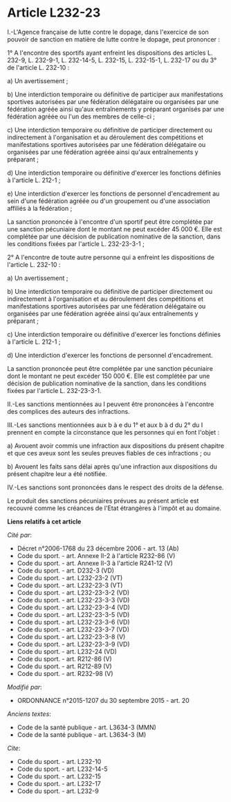 # Article L232-23

I.-L'Agence française de lutte contre le dopage, dans l'exercice de son pouvoir de sanction en matière de lutte contre le
dopage, peut prononcer : 

1° A l'encontre des sportifs ayant enfreint les dispositions des articles L. 232-9, L. 232-9-1, L. 232-14-5, L. 232-15, L.
232-15-1, L. 232-17 ou du 3° de l'article L. 232-10 : 

a) Un avertissement ; 

b) Une interdiction temporaire ou définitive de participer aux manifestations sportives autorisées par une fédération
délégataire ou organisées par une fédération agréée ainsi qu'aux entraînements y préparant organisés par une fédération
agréée ou l'un des membres de celle-ci ; 

c) Une interdiction temporaire ou définitive de participer directement ou indirectement à l'organisation et au déroulement
des compétitions et manifestations sportives autorisées par une fédération délégataire ou organisées par une fédération
agréée ainsi qu'aux entraînements y préparant ; 

d) Une interdiction temporaire ou définitive d'exercer les fonctions définies à l'article L. 212-1 ; 

e) Une interdiction d'exercer les fonctions de personnel d'encadrement au sein d'une fédération agréée ou d'un groupement ou
d'une association affiliés à la fédération ; 

La sanction prononcée à l'encontre d'un sportif peut être complétée par une sanction pécuniaire dont le montant ne peut
excéder 45 000 €. Elle est complétée par une décision de publication nominative de la sanction, dans les conditions fixées
par l'article L. 232-23-3-1 ; 

2° A l'encontre de toute autre personne qui a enfreint les dispositions de l'article L. 232-10 : 

a) Un avertissement ; 

b) Une interdiction temporaire ou définitive de participer directement ou indirectement à l'organisation et au déroulement
des compétitions et manifestations sportives autorisées par une fédération délégataire ou organisées par une fédération
agréée ainsi qu'aux entraînements y préparant ; 

c) Une interdiction temporaire ou définitive d'exercer les fonctions définies à l'article L. 212-1 ; 

d) Une interdiction d'exercer les fonctions de personnel d'encadrement. 

La sanction prononcée peut être complétée par une sanction pécuniaire dont le montant ne peut excéder 150 000 €. Elle est
complétée par une décision de publication nominative de la sanction, dans les conditions fixées par l'article L. 232-23-3-1. 

II.-Les sanctions mentionnées au I peuvent être prononcées à l'encontre des complices des auteurs des infractions. 

III.-Les sanctions mentionnées aux b à e du 1° et aux b à d du 2° du I prennent en compte la circonstance que les personnes
qui en font l'objet : 

a) Avouent avoir commis une infraction aux dispositions du présent chapitre et que ces aveux sont les seules preuves fiables
de ces infractions ; ou 

b) Avouent les faits sans délai après qu'une infraction aux dispositions du présent chapitre leur a été notifiée. 

IV.-Les sanctions sont prononcées dans le respect des droits de la défense. 

Le produit des sanctions pécuniaires prévues au présent article est recouvré comme les créances de l'Etat étrangères à
l'impôt et au domaine.

**Liens relatifs à cet article**

_Cité par_:

  - Décret n°2006-1768 du 23 décembre 2006 - art. 13 (Ab)
  - Code du sport. - art. Annexe II-2 à l'article R232-86 (V)
  - Code du sport. - art. Annexe II-3 à l'article R241-12 (V)
  - Code du sport. - art. D232-3 (VD)
  - Code du sport. - art. L232-23-2 (VT)
  - Code du sport. - art. L232-23-3 (VT)
  - Code du sport. - art. L232-23-3-2 (VD)
  - Code du sport. - art. L232-23-3-3 (VD)
  - Code du sport. - art. L232-23-3-4 (VD)
  - Code du sport. - art. L232-23-3-5 (VD)
  - Code du sport. - art. L232-23-3-6 (VD)
  - Code du sport. - art. L232-23-3-7 (VD)
  - Code du sport. - art. L232-23-3-8 (V)
  - Code du sport. - art. L232-23-3-9 (VD)
  - Code du sport. - art. L232-24 (VD)
  - Code du sport. - art. R212-86 (V)
  - Code du sport. - art. R212-89 (V)
  - Code du sport. - art. R232-98 (V)

_Modifié par_:

  - ORDONNANCE n°2015-1207 du 30 septembre 2015 - art. 20

_Anciens textes_:

  - Code de la santé publique - art. L3634-3 (MMN)
  - Code de la santé publique - art. L3634-3 (M)

_Cite_:

  - Code du sport. - art. L232-10
  - Code du sport. - art. L232-14-5
  - Code du sport. - art. L232-15
  - Code du sport. - art. L232-17
  - Code du sport. - art. L232-9

